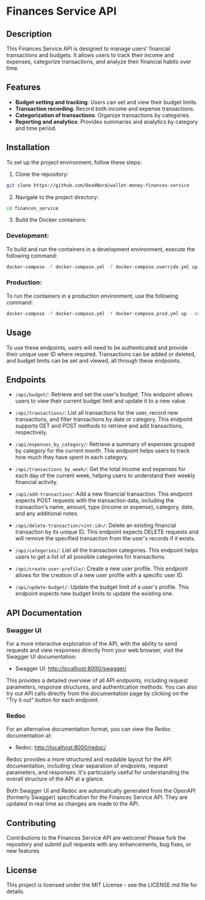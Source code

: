 # Finances Service API

## Description

This Finances Service API is designed to manage users' financial transactions and budgets. It allows users to track their income and expenses, categorize transactions, and analyze their financial habits over time.

## Features

- **Budget setting and tracking**: Users can set and view their budget limits.
- **Transaction recording**: Record both income and expense transactions.
- **Categorization of transactions**: Organize transactions by categories.
- **Reporting and analytics**: Provides summaries and analytics by category and time period.

## Installation

To set up the project environment, follow these steps:

1. Clone the repository:

```bash
git clone https://github.com/DeadNord/wallet-money-finances-service
```

2. Navigate to the project directory:

```bash
cd finances_service
```

3. Build the Docker containers:

### Development:

To build and run the containers in a development environment, execute the following command:

```bash
docker-compose -f docker-compose.yml -f docker-compose.override.yml up --build
```

### Production:

To run the containers in a production environment, use the following command:

```bash
docker-compose -f docker-compose.yml -f docker-compose.prod.yml up --build
```

## Usage

To use these endpoints, users will need to be authenticated and provide their unique user ID where required. Transactions can be added or deleted, and budget limits can be set and viewed, all through these endpoints.

## Endpoints

- `/api/budget/`: Retrieve and set the user's budget. This endpoint allows users to view their current budget limit and update it to a new value.

- `/api/transactions/`: List all transactions for the user, record new transactions, and filter transactions by date or category. This endpoint supports GET and POST methods to retrieve and add transactions, respectively.

- `/api/expenses_by_category/`: Retrieve a summary of expenses grouped by category for the current month. This endpoint helps users to track how much they have spent in each category.

- `/api/transactions_by_week/`: Get the total income and expenses for each day of the current week, helping users to understand their weekly financial activity.

- `/api/add-transaction/`: Add a new financial transaction. This endpoint expects POST requests with the transaction data, including the transaction's name, amount, type (income or expense), category, date, and any additional notes.

- `/api/delete-transaction/<int:id>/`: Delete an existing financial transaction by its unique ID. This endpoint expects DELETE requests and will remove the specified transaction from the user's records if it exists.

- `/api/categories/`: List all the transaction categories. This endpoint helps users to get a list of all possible categories for transactions.

- `/api/create-user-profile/`: Create a new user profile. This endpoint allows for the creation of a new user profile with a specific user ID.

- `/api/update-budget/`: Update the budget limit of a user's profile. This endpoint expects new budget limits to update the existing one.

## API Documentation

### Swagger UI

For a more interactive exploration of the API, with the ability to send requests and view responses directly from your web browser, visit the Swagger UI documentation:

- Swagger UI: [http://localhost:8000/swagger/](http://localhost:8000/swagger/)

This provides a detailed overview of all API endpoints, including request parameters, response structures, and authentication methods. You can also try out API calls directly from the documentation page by clicking on the "Try it out" button for each endpoint.

### Redoc

For an alternative documentation format, you can view the Redoc documentation at:

- Redoc: [http://localhost:8000/redoc/](http://localhost:8000/docs/)

Redoc provides a more structured and readable layout for the API documentation, including clear separation of endpoints, request parameters, and responses. It's particularly useful for understanding the overall structure of the API at a glance.

Both Swagger UI and Redoc are automatically generated from the OpenAPI (formerly Swagger) specification for the Finances Service API. They are updated in real time as changes are made to the API.

## Contributing

Contributions to the Finances Service API are welcome! Please fork the repository and submit pull requests with any enhancements, bug fixes, or new features.

## License

This project is licensed under the MIT License - see the LICENSE.md file for details.

```

```

